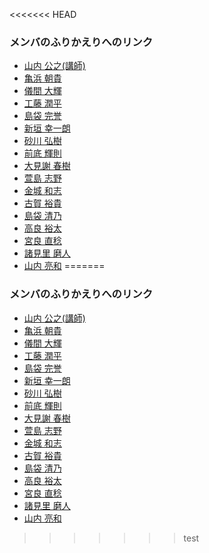 <<<<<<< HEAD
### メンバのふりかえりへのリンク

- <a href="https://github.com/KimiyukiYamauchi/pbl.2015/blob/master/daily.md" target="_blank">山内 公之(講師)</a>
- <a href="https://github.com/s13002/pbl.2015/blob/master/daily.md" target="_blank">亀浜 朝貴</a>
- <a href="https://github.com/s13003/pbl.2015/blob/master/daily.md" target="_blank">儀間 大輝</a>
- <a href="https://github.com/s13005/pbl.2015/blob/master/daily.md" target="_blank">工藤 潤平</a>
- <a href="https://github.com/s13006/pbl.2015/blob/master/daily.md" target="_blank">島袋 完誉</a>
- <a href="https://github.com/s13008/pbl.2015/blob/master/daily.md" target="_blank">新垣 幸一朗</a>
- <a href="https://github.com/s13009/pbl.2015/blob/master/daily.md" target="_blank">砂川 弘樹</a>
- <a href="https://github.com/s13012/pbl.2015/blob/master/daily.md" target="_blank">前底 輝則</a>
- <a href="https://github.com/s14002/pbl.2015/blob/master/daily.md" target="_blank">大見謝 春樹</a>
- <a href="https://github.com/s14003/pbl.2015/blob/master/daily.md" target="_blank">萱島 志野</a>
- <a href="https://github.com/s14004/pbl.2015/blob/master/daily.md" target="_blank">金城 和志</a>
- <a href="https://github.com/s14005/pbl.2015/blob/master/daily.md" target="_blank">古賀 裕貴</a>
- <a href="https://github.com/s14006/pbl.2015/blob/master/daily.md" target="_blank">島袋 清乃</a>
- <a href="https://github.com/s14007/pbl.2015/blob/master/daily.md" target="_blank">高良 裕太</a>
- <a href="https://github.com/s14008/pbl.2015/blob/master/daily.md" target="_blank">宮良 直稔</a>
- <a href="https://github.com/s14010/pbl.2015/blob/master/daily.md" target="_blank">諸見里 磨人</a>
- <a href="https://github.com/s14011/pbl.2015/blob/master/daily.md" target="_blank">山内 亮和</a>
=======
### メンバのふりかえりへのリンク

- <a href="https://github.com/KimiyukiYamauchi/pbl.2015/blob/master/daily.md" target="_blank">山内 公之(講師)</a>
- <a href="https://github.com/s13002/pbl.2015/blob/master/daily.md" target="_blank">亀浜 朝貴</a>
- <a href="https://github.com/s13003/pbl.2015/blob/master/daily.md" target="_blank">儀間 大輝</a>
- <a href="https://github.com/s13005/pbl2015/blob/master/daily.md" target="_blank">工藤 潤平</a>
- <a href="https://github.com/s13006/pbl.2015/blob/master/daily.md" target="_blank">島袋 完誉</a>
- <a href="https://github.com/s13008/pbl.2015/blob/master/daily.md" target="_blank">新垣 幸一朗</a>
- <a href="https://github.com/s13009/pbl.2015/blob/master/daily.md" target="_blank">砂川 弘樹</a>
- <a href="https://github.com/s13012/pbl.2015/blob/master/daily.md" target="_blank">前底 輝則</a>
- <a href="https://github.com/s14002/pbl.2015/blob/master/daily.md" target="_blank">大見謝 春樹</a>
- <a href="https://github.com/s14003/pbl.2015/blob/master/daily.md" target="_blank">萱島 志野</a>
- <a href="https://github.com/s14004/pbl.2015/blob/master/daily.md" target="_blank">金城 和志</a>
- <a href="https://github.com/s14005/pbl.2015/blob/master/daily.md" target="_blank">古賀 裕貴</a>
- <a href="https://github.com/s14006/pbl.2015/blob/master/daily.md" target="_blank">島袋 清乃</a>
- <a href="https://github.com/s14007/pbl.2015/blob/master/daily.md" target="_blank">高良 裕太</a>
- <a href="https://github.com/s14008/pbl.2015/blob/master/daily.md" target="_blank">宮良 直稔</a>
- <a href="https://github.com/s14010/pbl.2015/blob/master/daily.md" target="_blank">諸見里 磨人</a>
- <a href="https://github.com/s14011/pbl.2015/blob/master/daily.md" target="_blank">山内 亮和</a>
>>>>>>> test
